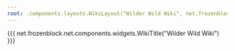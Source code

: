 ```yaml
---
root: .components.layouts.WikiLayout("Wilder Wild Wiki", net.frozenblock.net.pages.wilderwild())
---
```


{{{ net.frozenblock.net.components.widgets.WikiTitle("Wilder Wild Wiki") }}}
